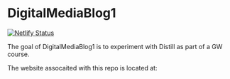 
# DigitalMediaBlog1

<!-- badges: start -->

[![Netlify Status](https://api.netlify.com/api/v1/badges/9cd228a4-a150-46dd-81da-3f54d677ab60/deploy-status)](https://app.netlify.com/sites/digitalmediacamsblog/deploys)



<!-- badges: end -->

The goal of DigitalMediaBlog1 is to experiment with Distill as part of a GW course. 

The website assocaited with this repo is located at: 

